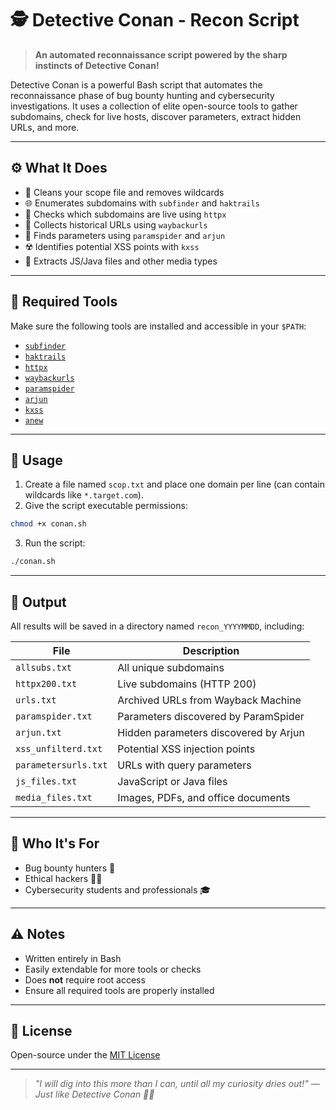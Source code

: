 # 🕵️ Detective Conan - Recon Script

> **An automated reconnaissance script powered by the sharp instincts of Detective Conan!**

Detective Conan is a powerful Bash script that automates the reconnaissance phase of bug bounty hunting and cybersecurity investigations. It uses a collection of elite open-source tools to gather subdomains, check for live hosts, discover parameters, extract hidden URLs, and more.

---

## ⚙️ What It Does

- 📜 Cleans your scope file and removes wildcards
- 🌐 Enumerates subdomains with `subfinder` and `haktrails`
- 🔎 Checks which subdomains are live using `httpx`
- 📂 Collects historical URLs using `waybackurls`
- 🧪 Finds parameters using `paramspider` and `arjun`
- ☢️ Identifies potential XSS points with `kxss`
- 📁 Extracts JS/Java files and other media types

---

## 🔧 Required Tools

Make sure the following tools are installed and accessible in your `$PATH`:

- [`subfinder`](https://github.com/projectdiscovery/subfinder)
- [`haktrails`](https://github.com/hakluke/haktrails)
- [`httpx`](https://github.com/projectdiscovery/httpx)
- [`waybackurls`](https://github.com/tomnomnom/waybackurls)
- [`paramspider`](https://github.com/devanshbatham/paramspider)
- [`arjun`](https://github.com/s0md3v/Arjun)
- [`kxss`](https://github.com/Emoe/kxss)
- [`anew`](https://github.com/tomnomnom/anew)

---

## 🚀 Usage

1. Create a file named `scop.txt` and place one domain per line (can contain wildcards like `*.target.com`).
2. Give the script executable permissions:

```bash
chmod +x conan.sh
```

3. Run the script:

```bash
./conan.sh
```

---

## 📁 Output

All results will be saved in a directory named `recon_YYYYMMDD`, including:

| File | Description |
|------|-------------|
| `allsubs.txt` | All unique subdomains |
| `httpx200.txt` | Live subdomains (HTTP 200) |
| `urls.txt` | Archived URLs from Wayback Machine |
| `paramspider.txt` | Parameters discovered by ParamSpider |
| `arjun.txt` | Hidden parameters discovered by Arjun |
| `xss_unfilterd.txt` | Potential XSS injection points |
| `parametersurls.txt` | URLs with query parameters |
| `js_files.txt` | JavaScript or Java files |
| `media_files.txt` | Images, PDFs, and office documents |

---

## 🎯 Who It's For

- Bug bounty hunters 🐞  
- Ethical hackers 👨‍💻  
- Cybersecurity students and professionals 🎓  

---

## ⚠️ Notes

- Written entirely in Bash
- Easily extendable for more tools or checks
- Does **not** require root access
- Ensure all required tools are properly installed

---

## 📄 License

Open-source under the [MIT License](LICENSE)

---

> _"I will dig into this more than I can, until all my curiosity dries out!" — Just like Detective Conan 🕵️‍♂️_
